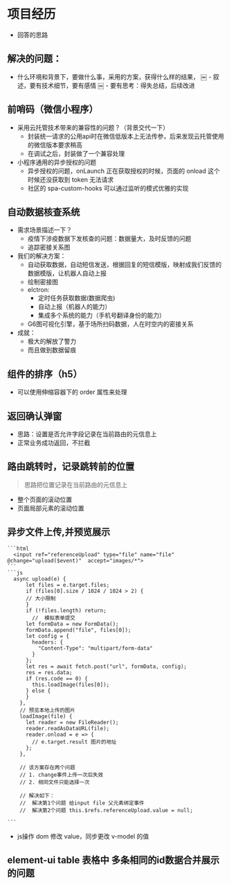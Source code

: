 # 项目经历
  - 回答的思路
## 解决的问题：
  - 什么环境和背景下，要做什么事，采用的方案，获得什么样的结果，
￼ - 叙述，要有技术细节，要有感情
￼ - 要有思考：得失总结，后续改进
## 前哨码（微信小程序）
* 采用云托管技术带来的兼容性的问题？（背景交代一下）
   - 封装统一请求的公用api时在微信低版本上无法传参，后来发现云托管使用的微信版本要求稍高
   - 在调试之后，封装做了一个兼容处理
* 小程序通用的异步授权的问题
   - 异步授权的问题，onLaunch 正在获取授权的时候，页面的 onload 这个时候还没获取到 token 无法请求
   - 社区的 spa-custom-hooks 可以通过监听的模式优雅的实现
## 自动数据核查系统
* 需求场景描述一下？
   - 疫情下涉疫数据下发核查的问题：数据量大，及时反馈的问题
   - 追踪密接关系图
* 我们的解决方案：
   - 自动获取数据，自动短信发送，根据回复的短信模版，映射成我们反馈的数据模版，让机器人自动上报
   - 绘制密接图
   * elctron:
     - 定时任务获取数据(数据爬虫)
     - 自动上报（机器人的能力）
     - 集成多个系统的能力（手机号翻译身份的能力）
   * G6图可视化引擎，基于场所扫码数据，人在时空内的密接关系
* 成就：
  - 极大的解放了警力
  - 而且做到数据留痕
## 组件的排序（h5）
 - 可以使用伸缩容器下的 order 属性来处理
## 返回确认弹窗
 - 思路：设置是否允许字段记录在当前路由的元信息上
 - 正常业务成功返回，不拦截
## 路由跳转时，记录跳转前的位置
   > 思路把位置记录在当前路由的元信息上
   - 整个页面的滚动位置
   - 页面局部元素的滚动位置
## 异步文件上传,并预览展示
    ```html
      <input ref="referenceUpload" type="file" name="file"  @change="upload($event)"  accept="images/*">
    ```
    ```js
      async upload(e) {
          let files = e.target.files;
          if (files[0].size / 1024 / 1024 > 2) {
          // 大小限制
          }
          if (!files.length) return;
            //  模拟表单提交
          let formData = new FormData();
          formData.append("file", files[0]);
          let config = {
            headers: {
              "Content-Type": "multipart/form-data"
            }
          };
          let res = await fetch.post("url", formData, config);
          res = res.data;
          if (res.code == 0) {
            this.loadImage(files[0]);
          } else {
          }
        },
        // 预览本地上传的图片
        loadImage(file) {
          let reader = new FileReader();
          reader.readAsDataURL(file);
          reader.onload = e => { 
            // e.target.result 图片的地址
          };
        },

        // 该方案存在两个问题
        // 1. change事件上传一次后失效
        // 2. 相同文件只能选择一次

        // 解决如下：
        //  解决第1个问题 给input file 父元素绑定事件
        //  解决第2个问题 this.$refs.referenceUpload.value = null; 

    ```
* js操作 dom 修改 value，同步更改 v-model 的值
## element-ui table 表格中 多条相同的id数据合并展示的问题